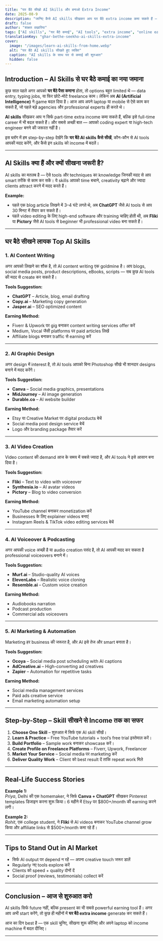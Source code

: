 ```yaml
---
title: "घर बैठे सीखो AI Skills और बनाओ Extra Income"
date: 2025-08-9
description: "जानिए कैसे AI skills सीखकर आप घर बैठे extra income कमा सकते हैं — आसान तरीके, step-by-step guide, useful tools और success stories के साथ।"
draft: false
author: "शाक्षत वखारिया"
tags: ["AI skills", "घर बैठे कमाई", "AI tools", "extra income", "online earning"]
translationKey: "ghar-bethe-seekho-ai-skills-extra-income"
cover:
  image: "/images/learn-ai-skills-from-home.webp"
  alt: "घर बैठे AI skills सीखते हुए व्यक्ति"
  caption: "AI skills के साथ घर से कमाई की शुरुआत"
  hidden: false
---
```


## Introduction – AI Skills से घर बैठे कमाई का नया जमाना

कुछ साल पहले अगर आपको **घर बैठे पैसा कमाना** होता, तो options बहुत limited थे — data entry, typing jobs, या फिर छोटे-मोटे freelance काम। लेकिन अब **AI (Artificial Intelligence)** ने game बदल दिया है। आज आप अपने laptop या mobile से ऐसे काम कर सकते हैं, जो पहले बड़े agencies और professional experts ही करते थे।  

**AI skills** सीखकर आप न सिर्फ part-time extra income कमा सकते हैं, बल्कि इसे full-time career में भी बदल सकते हैं। और सबसे अच्छी बात — आपको coding expert या high-tech engineer बनने की जरूरत नहीं है।  

इस ब्लॉग में हम step-by-step देखेंगे कि **घर बैठे AI skills कैसे सीखें**, कौन-कौन से AI tools आपकी मदद करेंगे, और कैसे इन skills को income में बदलें।

---

## AI Skills क्या हैं और क्यों सीखना जरूरी है?

AI skills का मतलब है — ऐसे tools और techniques का knowledge जिनकी मदद से आप smart तरीके से काम कर सकें। ये skills आपको time बचाने, creativity बढ़ाने और ज्यादा clients attract करने में मदद करते हैं।  

**Example:**  
- पहले एक blog article लिखने में 3–4 घंटे लगते थे, अब **ChatGPT** जैसे AI tools से आप 30 मिनट में तैयार कर सकते हैं।  
- पहले video editing के लिए high-end software और training चाहिए होती थी, अब **Fliki** या **Pictory** जैसे AI tools से beginner भी professional video बना सकते हैं।  

---

## घर बैठे सीखने लायक Top AI Skills

### 1. AI Content Writing
अगर आपको लिखने का शौक है, तो AI content writing एक goldmine है। आप blogs, social media posts, product descriptions, eBooks, scripts — सब कुछ AI tools की मदद से create कर सकते हैं।  

**Tools Suggestion:**  
- **ChatGPT** – Article, blog, email drafting  
- **Copy.ai** – Marketing copy generation  
- **Jasper.ai** – SEO optimized content  

**Earning Method:**  
- Fiverr & Upwork पर gig बनाकर content writing services offer करें  
- Medium, Vocal जैसी platforms पर paid articles लिखें  
- Affiliate blogs बनाकर traffic से earning करें  

---

### 2. AI Graphic Design
अगर design में interest है, तो AI tools आपको बिना Photoshop सीखे भी शानदार designs बनाने में मदद करेंगे।  

**Tools Suggestion:**  
- **Canva** – Social media graphics, presentations  
- **MidJourney** – AI image generation  
- **Durable.co** – AI website builder  

**Earning Method:**  
- Etsy या Creative Market पर digital products बेचें  
- Social media post design service बेचें  
- Logo और branding package तैयार करें  

---

### 3. AI Video Creation
Video content की demand आज के समय में सबसे ज्यादा है, और AI tools ने इसे आसान बना दिया है।  

**Tools Suggestion:**  
- **Fliki** – Text to video with voiceover  
- **Synthesia.io** – AI avatar videos  
- **Pictory** – Blog to video conversion  

**Earning Method:**  
- YouTube channel बनाकर monetization करें  
- Businesses के लिए explainer videos बनाएं  
- Instagram Reels & TikTok video editing services बेचें  

---

### 4. AI Voiceover & Podcasting
अगर आपकी voice अच्छी है या audio creation पसंद है, तो AI आपकी मदद कर सकता है professional voiceovers बनाने में।  

**Tools Suggestion:**  
- **Murf.ai** – Studio-quality AI voices  
- **ElevenLabs** – Realistic voice cloning  
- **Resemble.ai** – Custom voice creation  

**Earning Method:**  
- Audiobooks narration  
- Podcast production  
- Commercial ads voiceovers  

---

### 5. AI Marketing & Automation
Marketing हर business की जरूरत है, और AI इसे तेज और smart बनाता है।  

**Tools Suggestion:**  
- **Ocoya** – Social media post scheduling with AI captions  
- **AdCreative.ai** – High-converting ad creatives  
- **Zapier** – Automation for repetitive tasks  

**Earning Method:**  
- Social media management services  
- Paid ads creative service  
- Email marketing automation setup  

---

## Step-by-Step – Skill सीखने से Income तक का सफर

1. **Choose One Skill** – शुरुआत में सिर्फ एक AI skill सीखें।  
2. **Learn & Practice** – Free YouTube tutorials + tool’s free trial इस्तेमाल करें।  
3. **Build Portfolio** – Sample work बनाकर showcase करें।  
4. **Create Profile on Freelance Platforms** – Fiverr, Upwork, Freelancer  
5. **Market Your Service** – Social media पर marketing करें  
6. **Deliver Quality Work** – Client को best result दें ताकि repeat work मिले  

---

## Real-Life Success Stories

**Example 1:**  
*Priya*, Delhi की एक homemaker, ने सिर्फ **Canva + ChatGPT** सीखकर Pinterest templates डिजाइन करना शुरू किया। 6 महीने में Etsy पर $800+/month की earning करने लगी।  

**Example 2:**  
*Rohit*, एक college student, ने **Fliki** से AI videos बनाकर YouTube channel grow किया और affiliate links से $500+/month कमा रहे हैं।  

---

## Tips to Stand Out in AI Market

- सिर्फ AI output पर depend न रहें — अपना creative touch जरूर डालें  
- Regularly नए tools explore करें  
- Clients को speed + quality दोनों दें  
- Social proof (reviews, testimonials) collect करें  

---

## Conclusion – आज से शुरुआत करो

AI skills सिर्फ future नहीं, बल्कि present का भी सबसे powerful earning tool हैं। अगर आप अभी start करेंगे, तो कुछ ही महीनों में **घर बैठे extra income** generate कर सकते हैं।  

आज का दिन best है — एक skill चुनिए, सीखना शुरू कीजिए और अपने laptop को income machine में बदल दीजिए।

---
